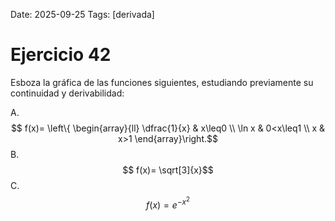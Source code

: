 Date: 2025-09-25
Tags: [derivada]

# Ejercicio 42

 
Esboza la gráfica de las funciones siguientes, estudiando previamente su continuidad y derivabilidad:

A.   $$ f(x)= \left\{ \begin{array}{ll}
 \dfrac{1}{x} &  x\leq0 \\
 \ln x &  0<x\leq1 \\
 x &  x>1
\end{array}\right.$$ 
B.   $$ f(x)=  \sqrt[3]{x}$$ 
C.   $$ f(x)= e^ {-x^2}$$ 
